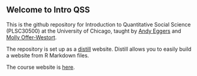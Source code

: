 ## Welcome to Intro QSS

This is the github repository for Introduction to Quantitative Social Science (PLSC30500) at the University of Chicago, taught by [Andy Eggers](http://andy.egge.rs) and [Molly Offer-Westort](https://mollyow.github.io/).

The repository is set up as a [distill](https://rstudio.github.io/distill/) website. Distill allows you to easily build a website from R Markdown files. 

The course website is [here](https://aeggers.github.io/IntroQSS).
